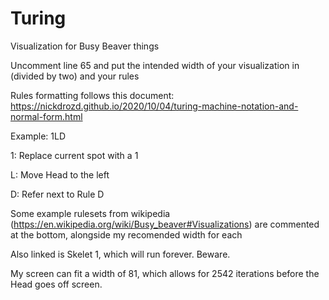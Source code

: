 # Turing
Visualization for Busy Beaver things


Uncomment line 65 and put the intended width of your visualization in (divided by two) and your rules

Rules formatting follows this document: https://nickdrozd.github.io/2020/10/04/turing-machine-notation-and-normal-form.html

Example: 1LD

1: Replace current spot with a 1

L: Move Head to the left

D: Refer next to Rule D


Some example rulesets from wikipedia (https://en.wikipedia.org/wiki/Busy_beaver#Visualizations) are commented at the bottom, alongside my recomended width for each

Also linked is Skelet 1, which will run forever. Beware.

My screen can fit a width of 81, which allows for 2542 iterations before the Head goes off screen.
